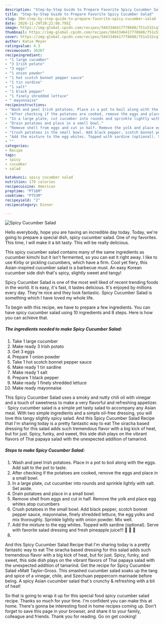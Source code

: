 ```yaml
---
description: "Step-by-Step Guide to Prepare Favorite Spicy Cucumber Salad"
title: "Step-by-Step Guide to Prepare Favorite Spicy Cucumber Salad"
slug: 304-step-by-step-guide-to-prepare-favorite-spicy-cucumber-salad
date: 2020-11-29T20:22:08.795Z
image: https://img-global.cpcdn.com/recipes/5843346417778688/751x532cq70/spicy-cucumber-salad-recipe-main-photo.jpg
thumbnail: https://img-global.cpcdn.com/recipes/5843346417778688/751x532cq70/spicy-cucumber-salad-recipe-main-photo.jpg
cover: https://img-global.cpcdn.com/recipes/5843346417778688/751x532cq70/spicy-cucumber-salad-recipe-main-photo.jpg
author: Katie Meyer
ratingvalue: 4.3
reviewcount: 36267
recipeingredient:
- "1 large cucumber"
- "3 Irish potato"
- "3 eggs"
- "1 onion powder"
- "1 hot scotch bonnet pepper sauce"
- "1 tin sardine"
- "1 salt"
- "1 black pepper"
- "1 finely shredded lettuce"
- " mayonnaise"
recipeinstructions:
- "Wash and peel Irish potatoes. Place in a pot to boil along with the eggs. Add salt to the pot to taste."
- "After checking if the potatoes are cooked, remove the eggs and place in a small bowl."
- "In a large plate, cut cucumber into rounds and sprinkle lightly with salt. Set aside."
- "Drain potatoes and place in a small bowl."
- "Remove shell from eggs and cut in half. Remove the yolk and place egg whites atop cucumbers"
- "Crush potatoes in the small bowl. Add black pepper, scotch bonnet pepper sauce, mayonnaise, finely shredded lettuce, the egg yolks and mix thoroughly. Sprinkle lightly with onion powder. Mix well."
- "Add the mixture to the egg whites. Topped with sardine (optional). Serve with favorite salad dressing and fresh pineapple juice!!! 💞 💞 💞"
- ""
categories:
- Recipe
tags:
- spicy
- cucumber
- salad

katakunci: spicy cucumber salad 
nutrition: 179 calories
recipecuisine: American
preptime: "PT16M"
cooktime: "PT53M"
recipeyield: "2"
recipecategory: Dinner

---
```



![Spicy Cucumber Salad](https://img-global.cpcdn.com/recipes/5843346417778688/751x532cq70/spicy-cucumber-salad-recipe-main-photo.jpg)

Hello everybody, hope you are having an incredible day today. Today, we're going to prepare a special dish, spicy cucumber salad. One of my favorites. This time, I will make it a bit tasty. This will be really delicious.

This spicy cucumber salad contains many of the same ingredients as cucumber kimchi but it isn&#39;t fermented, so you can eat it right away. I like to use Kirby or pickling cucumbers, which have a firm. Cool yet fiery, this Asian-inspired cucumber salad is a barbecue must. An easy Korean cucumber side dish that&#39;s spicy, slightly sweet and tangy!

Spicy Cucumber Salad is one of the most well liked of recent trending foods in the world. It is easy, it's fast, it tastes delicious. It's enjoyed by millions every day. They're nice and they look fantastic. Spicy Cucumber Salad is something which I have loved my whole life.


To begin with this recipe, we have to prepare a few ingredients. You can have spicy cucumber salad using 10 ingredients and 8 steps. Here is how you can achieve that.

<!--inarticleads1-->

##### The ingredients needed to make Spicy Cucumber Salad:

1. Take 1 large cucumber
1. Make ready 3 Irish potato
1. Get 3 eggs
1. Prepare 1 onion powder
1. Take 1 hot scotch bonnet pepper sauce
1. Make ready 1 tin sardine
1. Make ready 1 salt
1. Prepare 1 black pepper
1. Make ready 1 finely shredded lettuce
1. Make ready  mayonnaise


This Spicy Cucumber Salad uses a smoky and nutty chili oil with vinegar and a touch of sweetness to make a very flavorful and refreshing appetizer. · Spicy cucumber salad is a simple yet tasty salad to accompany any Asian meal. With two simple ingredients and a simple oil-free dressing, you will love this tangy slightly spicy salad. And this Spicy Cucumber Salad Recipe that I&#39;m sharing today is a pretty fantastic way to eat The siracha based dressing for this salad adds such tremendous flavor with a big kick of heat, but for just. Spicy, funky, and sweet, this side dish plays on the vibrant flavors of Thai papaya salad with the unexpected addition of tamarind. 

<!--inarticleads2-->

##### Steps to make Spicy Cucumber Salad:

1. Wash and peel Irish potatoes. Place in a pot to boil along with the eggs. Add salt to the pot to taste.
1. After checking if the potatoes are cooked, remove the eggs and place in a small bowl.
1. In a large plate, cut cucumber into rounds and sprinkle lightly with salt. Set aside.
1. Drain potatoes and place in a small bowl.
1. Remove shell from eggs and cut in half. Remove the yolk and place egg whites atop cucumbers
1. Crush potatoes in the small bowl. Add black pepper, scotch bonnet pepper sauce, mayonnaise, finely shredded lettuce, the egg yolks and mix thoroughly. Sprinkle lightly with onion powder. Mix well.
1. Add the mixture to the egg whites. Topped with sardine (optional). Serve with favorite salad dressing and fresh pineapple juice!!! 💞 💞 💞
1. 


And this Spicy Cucumber Salad Recipe that I&#39;m sharing today is a pretty fantastic way to eat The siracha based dressing for this salad adds such tremendous flavor with a big kick of heat, but for just. Spicy, funky, and sweet, this side dish plays on the vibrant flavors of Thai papaya salad with the unexpected addition of tamarind. Get the recipe for Spicy Cucumber Salad »Matt Taylor-Gross. This smashed cucumber salad soaks up the tang and spice of a vinegar, chile, and Szechuan peppercorn marinade before being. A spicy Asian cucumber salad that&#39;s crunchy &amp; refreshing with a bit of heat! 

So that is going to wrap it up for this special food spicy cucumber salad recipe. Thanks so much for your time. I'm confident you can make this at home. There's gonna be interesting food in home recipes coming up. Don't forget to save this page in your browser, and share it to your family, colleague and friends. Thank you for reading. Go on get cooking!
